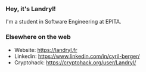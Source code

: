 ### Hey, it's Landryl!

I'm a student in Software Engineering at EPITA.

### Elsewhere on the web

* Website: https://landryl.fr
* Linkedin: https://www.linkedin.com/in/cyril-berger/
* Cryptohack: https://cryptohack.org/user/Landryl/

<!--
**Landryl/Landryl** is a ✨ _special_ ✨ repository because its `README.md` (this file) appears on your GitHub profile.

Here are some ideas to get you started:

- 🔭 I’m currently working on ...
- 🌱 I’m currently learning ...
- 👯 I’m looking to collaborate on ...
- 🤔 I’m looking for help with ...
- 💬 Ask me about ...
- 📫 How to reach me: ...
- 😄 Pronouns: ...
- ⚡ Fun fact: ...
-->
